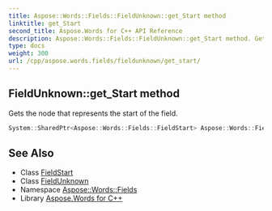 ```yaml
---
title: Aspose::Words::Fields::FieldUnknown::get_Start method
linktitle: get_Start
second_title: Aspose.Words for C++ API Reference
description: Aspose::Words::Fields::FieldUnknown::get_Start method. Gets the node that represents the start of the field in C++.
type: docs
weight: 300
url: /cpp/aspose.words.fields/fieldunknown/get_start/
---
```

## FieldUnknown::get_Start method


Gets the node that represents the start of the field.

```cpp
System::SharedPtr<Aspose::Words::Fields::FieldStart> Aspose::Words::Fields::FieldUnknown::get_Start() override
```

## See Also

* Class [FieldStart](../../fieldstart/)
* Class [FieldUnknown](../)
* Namespace [Aspose::Words::Fields](../../)
* Library [Aspose.Words for C++](../../../)
